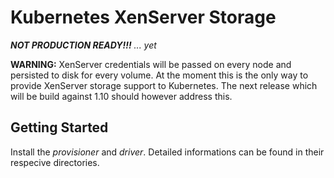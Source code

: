 # Kubernetes XenServer Storage

***NOT PRODUCTION READY!!!*** *... yet*

**WARNING:**
XenServer credentials will be passed on every node and persisted to disk for every volume.
At the moment this is the only way to provide XenServer storage support to Kubernetes.
The next release which will be build against 1.10 should however address this.

## Getting Started

Install the *provisioner* and *driver*.
Detailed informations can be found in their respecive directories.
